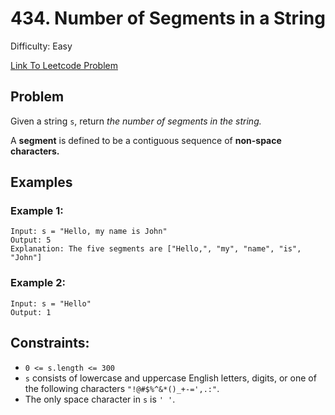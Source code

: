 # 434. Number of Segments in a String
Difficulty: Easy

[Link To Leetcode Problem](https://leetcode.com/problems/number-of-segments-in-a-string/)

## Problem
Given a string `s`, return *the number of segments in the string.*

A **segment** is defined to be a contiguous sequence of **non-space characters.**

## Examples
### Example 1:
```
Input: s = "Hello, my name is John"
Output: 5
Explanation: The five segments are ["Hello,", "my", "name", "is", "John"]
```
### Example 2:
```
Input: s = "Hello"
Output: 1
```

## Constraints:
- `0 <= s.length <= 300`
- `s` consists of lowercase and uppercase English letters, digits, or one of the following characters `"!@#$%^&*()_+-=',.:"`.
- The only space character in `s` is `' '`.